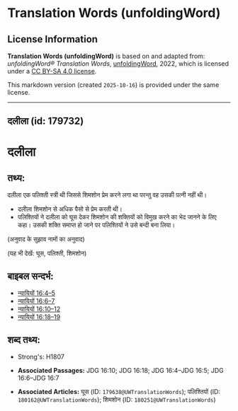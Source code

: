# Translation Words (unfoldingWord)

## License Information

**Translation Words (unfoldingWord)** is based on and adapted from: _unfoldingWord® Translation Words_, [unfoldingWord](https://unfoldingword.org/utw), 2022, which is licensed under a [CC BY-SA 4.0 license](https://creativecommons.org/licenses/by-sa/4.0/legalcode.en).

This markdown version (created `2025-10-16`) is provided under the same license.



--------------------------------

## दलीला (id: 179732)

दलीला
=====

तथ्य:
-----

दलीला एक पलिश्ती स्त्री थी जिससे शिमशोन प्रेम करने लगा था परन्तु वह उसकी पत्नी नहीं थी।

* दलीला शिमशोन से अधिक पैसो से प्रेम करती थी।
* पलिश्तियों ने दलीला को घूस देकर शिमशोन की शक्तियों को विमुख करने का भेद जानने के लिए कहा। उसकी शक्ति समाप्त हो जाने पर पलिश्तियों ने उसे बन्दी बना लिया।

(अनुवाद के सुझाव नामों का अनुवाद)

(यह भी देखें: घूस, पलिश्ती, शिमशोन)

बाइबल सन्दर्भ:
--------------

* [न्यायियों 16:4–5](https://ref.ly/Judg16:4-Judg16:5)
* [न्यायियों 16:6–7](https://ref.ly/Judg16:6-Judg16:7)
* [न्यायियों 16:10–12](https://ref.ly/Judg16:10-Judg16:12)
* [न्यायियों 16:18–19](https://ref.ly/Judg16:18-Judg16:19)

शब्द तथ्य:
----------

* Strong's: H1807

* **Associated Passages:** JDG 16:10; JDG 16:18; JDG 16:4–JDG 16:5; JDG 16:6–JDG 16:7
* **Associated Articles:** घूस (ID: `179638@UWTranslationWords`); पलिश्तियों (ID: `180162@UWTranslationWords`); शिमशोन (ID: `180251@UWTranslationWords`)

